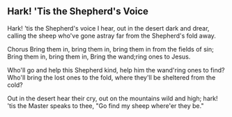 ## Hark! 'Tis the Shepherd's Voice

Hark! 'tis the Shepherd's voice I hear,
out in the desert dark and drear,
calling the sheep who've gone astray
far from the Shepherd's fold away.

Chorus
Bring them in, bring them in,
bring them in from the fields of sin;
Bring them in, bring them in,
Bring the wand;ring ones to Jesus.

Who'll go and help this Shepherd kind,
help him the wand'ring ones to find?
Who'll bring the lost ones to the fold,
where they'll be sheltered from the cold? 

Out in the desert hear their cry,
out on the mountains wild and high;
hark! 'tis the Master speaks to thee,
"Go find my sheep where'er they be."
